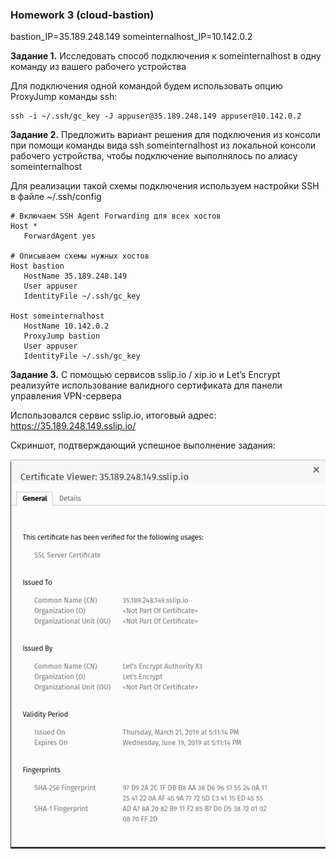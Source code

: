### Homework 3 (cloud-bastion)

bastion_IP=35.189.248.149
someinternalhost_IP=10.142.0.2

**Задание 1.** Исследовать способ подключения к someinternalhost в одну команду из вашего рабочего устройства

Для подключения одной командой будем использовать опцию ProxyJump команды ssh:
```
ssh -i ~/.ssh/gc_key -J appuser@35.189.248.149 appuser@10.142.0.2
```

**Задание 2.** Предложить вариант решения для подключения из консоли при помощи команды вида ssh someinternalhost 
из локальной консоли рабочего устройства, чтобы подключение выполнялось по алиасу someinternalhost

Для реализации такой схемы подключения используем настройки SSH в файле ~/.ssh/config
```
# Включаем SSH Agent Forwarding для всех хостов 
Host *
   ForwardAgent yes

# Описываем схемы нужных хостов
Host bastion
   HostName 35.189.248.149
   User appuser
   IdentityFile ~/.ssh/gc_key

Host someinternalhost
   HostName 10.142.0.2
   ProxyJump bastion
   User appuser
   IdentityFile ~/.ssh/gc_key
```

**Задание 3.** С помощью сервисов sslip.io / xip.io и Let’s Encrypt реализуйте использование валидного сертификата 
для панели управления VPN-сервера

Использовался сервис sslip.io, итоговый адрес: https://35.189.248.149.sslip.io/

Скриншот, подтверждающий успешное выполнение задания:

![alt text](certificate.png)

